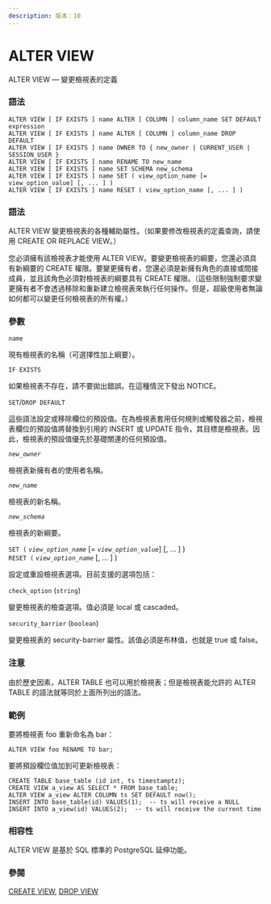 ```yaml
---
description: 版本：10
---
```


# ALTER VIEW

ALTER VIEW — 變更檢視表的定義

### 語法

```text
ALTER VIEW [ IF EXISTS ] name ALTER [ COLUMN ] column_name SET DEFAULT expression
ALTER VIEW [ IF EXISTS ] name ALTER [ COLUMN ] column_name DROP DEFAULT
ALTER VIEW [ IF EXISTS ] name OWNER TO { new_owner | CURRENT_USER | SESSION_USER }
ALTER VIEW [ IF EXISTS ] name RENAME TO new_name
ALTER VIEW [ IF EXISTS ] name SET SCHEMA new_schema
ALTER VIEW [ IF EXISTS ] name SET ( view_option_name [= view_option_value] [, ... ] )
ALTER VIEW [ IF EXISTS ] name RESET ( view_option_name [, ... ] )
```

### 語法

ALTER VIEW 變更檢視表的各種輔助屬性。（如果要修改檢視表的定義查詢，請使用 CREATE OR REPLACE VIEW。）

您必須擁有該檢視表才能使用 ALTER VIEW。要變更檢視表的綱要，您還必須具有新綱要的 CREATE 權限。要變更擁有者，您還必須是新擁有角色的直接或間接成員，並且該角色必須對檢視表的綱要具有 CREATE 權限。（這些限制強制要求變更擁有者不會透過移除和重新建立檢視表來執行任何操作。但是，超級使用者無論如何都可以變更任何檢視表的所有權。）

### 參數

_`name`_

現有檢視表的名稱（可選擇性加上綱要）。

`IF EXISTS`

如果檢視表不存在，請不要拋出錯誤。在這種情況下發出 NOTICE。

`SET`/`DROP DEFAULT`

這些語法設定或移除欄位的預設值。在為檢視表套用任何規則或觸發器之前，檢視表欄位的預設值將替換到引用的 INSERT 或 UPDATE 指令，其目標是檢視表。因此，檢視表的預設值優先於基礎關連的任何預設值。

_`new_owner`_

檢視表新擁有者的使用者名稱。

_`new_name`_

檢視表的新名稱。

_`new_schema`_

檢視表的新綱要。

`SET (` _`view_option_name`_ \[= _`view_option_value`_\] \[, ... \] \)  
`RESET (` _`view_option_name`_ \[, ... \] \)

設定或重設檢視表選項。目前支援的選項包括：

`check_option` \(`string`\)

變更檢視表的檢查選項。值必須是 local 或 cascaded。

`security_barrier` \(`boolean`\)

變更檢視表的 security-barrier 屬性。該值必須是布林值，也就是 true 或 false。

### 注意

由於歷史因素，ALTER TABLE 也可以用於檢視表；但是檢視表能允許的 ALTER TABLE 的語法就等同於上面所列出的語法。

### 範例

要將檢視表 foo 重新命名為 bar：

```text
ALTER VIEW foo RENAME TO bar;
```

要將預設欄位值加到可更新檢視表：

```text
CREATE TABLE base_table (id int, ts timestamptz);
CREATE VIEW a_view AS SELECT * FROM base_table;
ALTER VIEW a_view ALTER COLUMN ts SET DEFAULT now();
INSERT INTO base_table(id) VALUES(1);  -- ts will receive a NULL
INSERT INTO a_view(id) VALUES(2);  -- ts will receive the current time
```

### 相容性

ALTER VIEW 是基於 SQL 標準的 PostgreSQL 延伸功能。

### 參閱

[CREATE VIEW](create-view.md), [DROP VIEW](drop-view.md)

